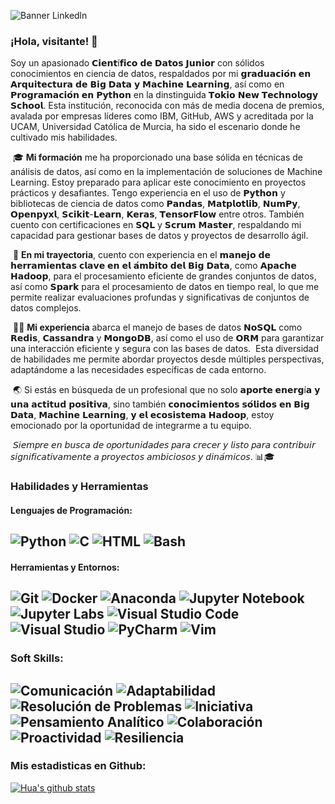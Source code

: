 
![Banner Linkedln](https://github.com/CharlyCRM/CharlyCRM/assets/136794111/06fd9e4e-97df-4500-a5d9-9154a333af4f)

### ¡Hola, visitante! 👋

 Soy un apasionado 𝗖𝗶𝗲𝗻𝘁í𝗳𝗶𝗰𝗼 𝗱𝗲 𝗗𝗮𝘁𝗼𝘀 𝗝𝘂𝗻𝗶𝗼𝗿 con sólidos conocimientos en ciencia de datos, respaldados por mi 𝗴𝗿𝗮𝗱𝘂𝗮𝗰𝗶𝗼́𝗻 𝗲𝗻 𝗔𝗿𝗾𝘂𝗶𝘁𝗲𝗰𝘁𝘂𝗿𝗮 𝗱𝗲 𝗕𝗶𝗴 𝗗𝗮𝘁𝗮 𝘆 𝗠𝗮𝗰𝗵𝗶𝗻𝗲 𝗟𝗲𝗮𝗿𝗻𝗶𝗻𝗴, así como en 𝗣𝗿𝗼𝗴𝗿𝗮𝗺𝗮𝗰𝗶𝗼́𝗻 𝗲𝗻 𝗣𝘆𝘁𝗵𝗼𝗻 en la dinstinguida 𝗧𝗼𝗸𝗶𝗼 𝗡𝗲𝘄 𝗧𝗲𝗰𝗵𝗻𝗼𝗹𝗼𝗴𝘆 𝗦𝗰𝗵𝗼𝗼𝗹. Esta institución, reconocida con más de media docena de premios, avalada por empresas líderes como IBM, GitHub, AWS y acreditada por la UCAM, Universidad Católica de Murcia, ha sido el escenario donde he cultivado mis habilidades.⁣


⁣
🎓 **Mi formación** me ha proporcionado una base sólida en técnicas de análisis de datos, así como en la implementación de soluciones de Machine Learning. Estoy preparado para aplicar este conocimiento en proyectos prácticos y desafiantes. Tengo experiencia en el uso de 𝗣𝘆𝘁𝗵𝗼𝗻 y bibliotecas de ciencia de datos como 𝗣𝗮𝗻𝗱𝗮𝘀, 𝗠𝗮𝘁𝗽𝗹𝗼𝘁𝗹𝗶𝗯, 𝗡𝘂𝗺𝗣𝘆, 𝗢𝗽𝗲𝗻𝗽𝘆𝘅𝗹, 𝗦𝗰𝗶𝗸𝗶𝘁-𝗟𝗲𝗮𝗿𝗻, 𝗞𝗲𝗿𝗮𝘀, 𝗧𝗲𝗻𝘀𝗼𝗿𝗙𝗹𝗼𝘄 entre otros. También cuento con certificaciones en 𝗦𝗤𝗟 y 𝗦𝗰𝗿𝘂𝗺 𝗠𝗮𝘀𝘁𝗲𝗿, respaldando mi capacidad para gestionar bases de datos y proyectos de desarrollo ágil.⁣


⁣
🚀 **En mi trayectoria**, cuento con experiencia en el 𝗺𝗮𝗻𝗲𝗷𝗼 𝗱𝗲 𝗵𝗲𝗿𝗿𝗮𝗺𝗶𝗲𝗻𝘁𝗮𝘀 𝗰𝗹𝗮𝘃𝗲 𝗲𝗻 𝗲𝗹 𝗮́𝗺𝗯𝗶𝘁𝗼 𝗱𝗲𝗹 𝗕𝗶𝗴 𝗗𝗮𝘁𝗮, como 𝗔𝗽𝗮𝗰𝗵𝗲 𝗛𝗮𝗱𝗼𝗼𝗽, para el procesamiento eficiente de grandes conjuntos de datos, así como 𝗦𝗽𝗮𝗿𝗸 para el procesamiento de datos en tiempo real, lo que me permite realizar evaluaciones profundas y significativas de conjuntos de datos complejos.⁣


⁣
🧑‍💻 **Mi experiencia** abarca el manejo de bases de datos 𝗡𝗼𝗦𝗤𝗟 como 𝗥𝗲𝗱𝗶𝘀, 𝗖𝗮𝘀𝘀𝗮𝗻𝗱𝗿𝗮 y 𝗠𝗼𝗻𝗴𝗼𝗗𝗕, así como el uso de 𝗢𝗥𝗠 para garantizar una interacción eficiente y segura con las bases de datos. ⁣
Esta diversidad de habilidades me permite abordar proyectos desde múltiples perspectivas, adaptándome a las necesidades específicas de cada entorno.⁣


⁣
🌏 Si estás en búsqueda de un profesional que no solo 𝗮𝗽𝗼𝗿𝘁𝗲 𝗲𝗻𝗲𝗿𝗴í𝗮 𝘆 𝘂𝗻𝗮 𝗮𝗰𝘁𝗶𝘁𝘂𝗱 𝗽𝗼𝘀𝗶𝘁𝗶𝘃𝗮, sino también 𝗰𝗼𝗻𝗼𝗰𝗶𝗺𝗶𝗲𝗻𝘁𝗼𝘀 𝘀𝗼́𝗹𝗶𝗱𝗼𝘀 𝗲𝗻 𝗕𝗶𝗴 𝗗𝗮𝘁𝗮, 𝗠𝗮𝗰𝗵𝗶𝗻𝗲 𝗟𝗲𝗮𝗿𝗻𝗶𝗻𝗴, 𝘆 𝗲𝗹 𝗲𝗰𝗼𝘀𝗶𝘀𝘁𝗲𝗺𝗮 𝗛𝗮𝗱𝗼𝗼𝗽, estoy emocionado por la oportunidad de integrarme a tu equipo.


⁣
𝘚𝘪𝘦𝘮𝑝𝘳𝘦 𝘦𝘯 𝘣𝘶𝘴𝘤𝘢 𝘥𝘦 𝘰𝑝𝘰𝘳𝘵𝘶𝘯𝘪𝘥𝘢𝘥𝘦𝘴 𝑝𝘢𝘳𝘢 𝘤𝘳𝘦𝘤𝘦𝘳 𝘺 𝘭𝘪𝘴𝘵𝘰 𝑝𝘢𝘳𝘢 𝘤𝘰𝘯𝘵𝘳𝘪𝘣𝘶𝘪𝘳 𝘴𝘪𝘨𝘯𝘪𝘧𝘪𝘤𝘢𝘵𝘪𝘷𝘢𝘮𝘦𝘯𝘵𝘦 𝘢 𝑝𝘳𝘰𝘺𝘦𝘤𝘵𝘰𝘴 𝘢𝘮𝘣𝘪𝘤𝘪𝘰𝘴𝘰𝘴 𝘺 𝘥𝘪𝘯𝘢́𝘮𝘪𝘤𝘰𝘴. 📊🎓



### Habilidades y Herramientas

#### Lenguajes de Programación:
![Python](https://img.shields.io/badge/-Python-blue)
![C](https://img.shields.io/badge/-C-red)
![HTML](https://img.shields.io/badge/-HTML-orange)
![Bash](https://img.shields.io/badge/-Bash-green)
---

#### Herramientas y Entornos:
![Git](https://img.shields.io/badge/-Git-black)
![Docker](https://img.shields.io/badge/-Docker-lightblue)
![Anaconda](https://img.shields.io/badge/-Anaconda-green)
![Jupyter Notebook](https://img.shields.io/badge/-Jupyter%20Notebook-orange)
![Jupyter Labs](https://img.shields.io/badge/-Jupyter%20Labs-lightgrey)
![Visual Studio Code](https://img.shields.io/badge/-Visual%20Studio%20Code-blue)
![Visual Studio](https://img.shields.io/badge/-Visual%20Studio%20-purple)
![PyCharm](https://img.shields.io/badge/-PyCharm-orange)
![Vim](https://img.shields.io/badge/-Vim-brightgreen)
---

### Soft Skills:
![Comunicación](https://img.shields.io/badge/-Comunicaci%C3%B3n-brightgreen)
![Adaptabilidad](https://img.shields.io/badge/-Adaptabilidad-yellowgreen)
![Resolución de Problemas](https://img.shields.io/badge/-Resoluci%C3%B3n%20de%20Problemas-yellow)
![Iniciativa](https://img.shields.io/badge/-Iniciativa-orange)
![Pensamiento Analítico](https://img.shields.io/badge/-Pensamiento%20Anal%C3%ADtico-red)
![Colaboración](https://img.shields.io/badge/-Colaboraci%C3%B3n-blue)
![Proactividad](https://img.shields.io/badge/-Proactividad%C3%B3n-brightgreen)
![Resiliencia](https://img.shields.io/badge/-Resiliencia-lightgrey)
---

### Mis estadisticas en Github:
[![Hua's github stats](https://github-readme-stats.vercel.app/api?username=CharlyCRM&show_icons=true&theme=dark)](https://github.com/CharlyCRM/github-readme-stats)

